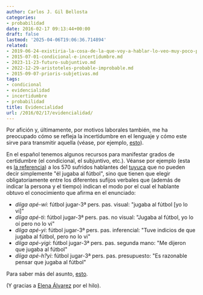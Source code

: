 ```yaml
---
author: Carlos J. Gil Bellosta
categories:
- probabilidad
date: 2016-02-17 09:13:44+00:00
draft: false
lastmod: '2025-04-06T19:06:36.714894'
related:
- 2019-06-24-existiria-la-cosa-de-la-que-voy-a-hablar-lo-veo-muy-poco-probable.md
- 2015-07-01-condicional-e-incertidumbre.md
- 2023-11-23-futuro-subjuntivo.md
- 2022-12-29-aristoteles-probable-improbable.md
- 2015-09-07-prioris-subjetivas.md
tags:
- condicional
- evidencialidad
- incertidumbre
- probabilidad
title: Evidencialidad
url: /2016/02/17/evidencialidad/
---
```


Por afición y, últimamente, por motivos laborales también, me ha preocupado cómo se refleja la incertidumbre en el lenguaje y cómo este sirve para transmitir aquella (véase, por ejemplo, [esto](http://www.datanalytics.com/2015/07/01/condicional-e-incertidumbre/)).

En el español tenemos algunos recursos para manifestar grados de certidumbre (el condicional, el subjuntivo, etc.). Véanse por ejemplo (esta es [la referencia](http://su.diva-portal.org/smash/get/diva2:199511/FULLTEXT01)) a los 570 sufridos hablantes del [tuyuca](https://es.wikipedia.org/wiki/Idioma_tuyuca) que no pueden decir simplemente "él jugaba al fútbol", sino que tienen que elegir obligatoriamente entre los diferentes sufijos verbales que (además de indicar la persona y el tiempo) indican el modo por el cual el hablante obtuvo el conocimiento que afirma en el enunciado:

* _díiga apé-wi_: fútbol jugar-3ª pers. pas. visual: "jugaba al fútbol [yo lo vi]"
* _díiga apé-ti_: fútbol jugar-3ª pers. pas. no visual: "Jugaba al fútbol, yo lo oí pero no lo vi"
* _díiga apé-yi_: fútbol jugar-3ª pers. pas. inferencial: "Tuve indicios de que jugaba al fútbol, pero no lo vi"
* _díiga apé-yigi_: fútbol jugar-3ª pers. pas. segunda mano: "Me dijeron que jugaba al fútbol"
* _díiga apé-h?yi_: fútbol jugar-3ª pers. pas. presupuesto: "Es razonable pensar que jugaba al fútbol"

Para saber más del asunto, [esto](https://en.wikipedia.org/wiki/Evidentiality).

(Y gracias a [Elena Álvarez](https://twitter.com/lirondos) por el hilo).